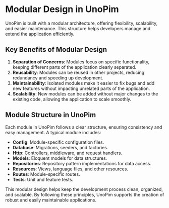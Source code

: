 # Modular Design in UnoPim



UnoPim is built with a modular architecture, offering flexibility, scalability, and easier maintenance. This structure helps developers manage and extend the application efficiently.

## Key Benefits of Modular Design

1. **Separation of Concerns**: Modules focus on specific functionality, keeping different parts of the application clearly separated.
2. **Reusability**: Modules can be reused in other projects, reducing redundancy and speeding up development.
3. **Maintainability**: Isolated modules make it easier to fix bugs and add new features without impacting unrelated parts of the application.
4. **Scalability**: New modules can be added without major changes to the existing code, allowing the application to scale smoothly.

## Module Structure in UnoPim

Each module in UnoPim follows a clear structure, ensuring consistency and easy management. A typical module includes:

- **Config**: Module-specific configuration files.
- **Database**: Migrations, seeders, and factories.
- **Http**: Controllers, middleware, and request handlers.
- **Models**: Eloquent models for data structures.
- **Repositories**: Repository pattern implementations for data access.
- **Resources**: Views, language files, and other resources.
- **Routes**: Module-specific routes.
- **Tests**: Unit and feature tests.

This modular design helps keep the development process clean, organized, and scalable. By following these principles, UnoPim supports the creation of robust and easily maintainable applications.
